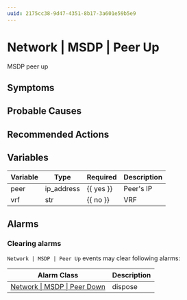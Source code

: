 ```yaml
---
uuid: 2175cc38-9d47-4351-8b17-3a601e59b5e9
---
```

# Network | MSDP | Peer Up

MSDP peer up

## Symptoms

## Probable Causes

## Recommended Actions

## Variables

| Variable | Type       | Required  | Description |
| -------- | ---------- | --------- | ----------- |
| peer     | ip_address | {{ yes }} | Peer's IP   |
| vrf      | str        | {{ no }}  | VRF         |

## Alarms

### Clearing alarms

`Network | MSDP | Peer Up` events may clear following alarms:

| Alarm Class                                                                                | Description |
| ------------------------------------------------------------------------------------------ | ----------- |
| [Network \| MSDP \| Peer Down](../../../alarm-classes-reference/network/msdp/peer-down.md) | dispose     |
